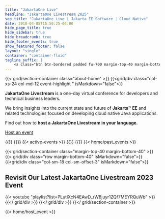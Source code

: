```yaml
---
title: "JakartaOne Live"
headline: "JakartaOne Livestream 2025"
seo_title: "JakartaOne Live | Jakarta EE Software | Cloud Native"
date: 2018-04-05T15:50:25-04:00
hide_page_title: true
hide_sidebar: true
hide_breadcrumb: true
hide_footer_events: true
show_featured_footer: false
layout: "single"
container: "container-fluid"
tagline_suffix: |
    <a class="btn btn-bordered padded fw-700 margin-top-40 margin-bottom-50" href="/2021">REGISTER</a>
--- 
```

{{< grid/section-container class="about-home" >}}
{{<grid/div class="col-xs-24 col-md-12 event-highlight " isMarkdown="false">}}
<p><strong>JakartaOne Livestream</strong> is a one-day virtual conference for developers and technical business leaders.</p>
<p>We bring insights into the current state and future of <strong>Jakarta™ EE</strong> and related technologies focused on developing cloud native Java applications.</p>
<p>Find out how to <strong>host a JakartaOne Livestream in your language.</strong></p>
<p><a class="btn btn-primary fw-700 margin-top-10" href="/hostanevent">Host an event</a></p>
{{</grid/div>}}
{{<grid/div class="col-xs-24 col-md-12" isMarkdown="false">}}
{{< active-events >}}
{{</grid/div>}}
 {{</ grid/section-container >}}
{{< home/past_events >}}

{{< grid/section-container class="margin-top-40 margin-bottom-40" >}}
  {{< grid/div class="row margin-bottom-40" isMarkdown="false">}}
    {{<grid/div class="col-sm-18 col-sm-offset-3" isMarkdown="false">}}
      <h2 class="margin-bottom-40 text-center">Revisit Our Latest JakartaOne Livestream 2023 Event</h2>
      {{< youtube "playlist?list=PLutlXcN4EAwD_rW8juyr1ZQf7MEYRQuWb" >}}  
    {{</ grid/div >}}
  {{</ grid/div >}}
{{</ grid/section-container >}}

{{< home/host_event >}}
